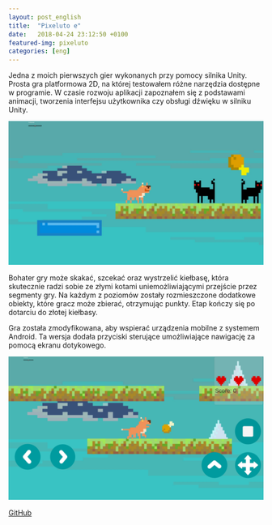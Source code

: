 ```yaml
---
layout: post_english
title:  "Pixeluto e"
date:   2018-04-24 23:12:50 +0100
featured-img: pixeluto
categories: [eng]
---
```

Jedna z moich pierwszych gier wykonanych przy pomocy silnika Unity. Prosta gra platformowa 2D, na której testowałem różne narzędzia dostępne w programie. W czasie rozwoju aplikacji zapoznałem się z podstawami animacji, tworzenia interfejsu użytkownika czy obsługi dźwięku w silniku Unity.

![](https://raw.githubusercontent.com/jacekbla/jacekbla.github.io/master/assets/img/posts/content/pixeluto/pixeluto.jpg)

Bohater gry może skakać, szcekać oraz wystrzelić kiełbasę, która skutecznie radzi sobie ze złymi kotami uniemożliwiającymi przejście przez segmenty gry. Na każdym z poziomów zostały rozmieszczone dodatkowe obiekty, które gracz może zbierać, otrzymując punkty. Etap kończy się po dotarciu do złotej kiełbasy.

Gra została zmodyfikowana, aby wspierać urządzenia mobilne z systemem Android. Ta wersja dodała przyciski sterujące umożliwiające nawigację za pomocą ekranu dotykowego.

![](https://raw.githubusercontent.com/jacekbla/jacekbla.github.io/master/assets/img/posts/content/pixeluto/mobile.jpg)

[GitHub](https://github.com/jacekbla/Unity4_pixeluto)